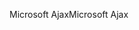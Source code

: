 <span data-ttu-id="cab7b-101">Microsoft Ajax</span><span class="sxs-lookup"><span data-stu-id="cab7b-101">Microsoft Ajax</span></span>
